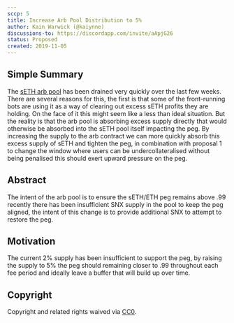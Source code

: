```yaml
---
sccp: 5
title: Increase Arb Pool Distribution to 5%
author: Kain Warwick (@kaiynne)
discussions-to: https://discordapp.com/invite/aApjG26
status: Proposed
created: 2019-11-05
---
```


<!--You can leave these HTML comments in your merged SCCP and delete the visible duplicate text guides, they will not appear and may be helpful to refer to if you edit it again. This is the suggested template for new SCCPs. Note that an SCCP number will be assigned by an editor. When opening a pull request to submit your SCCP, please use an abbreviated title in the filename, `sccp-draft_title_abbrev.md`. The title should be 44 characters or less.-->

## Simple Summary
<!--"If you can't explain it simply, you don't understand it well enough." Provide a simplified and layman-accessible explanation of the SCCP.-->
The [sETH arb pool](0xA6B5E74466eDc95D0b6e65c5CBFcA0a676d893a4) has been drained very quickly over the last few weeks. There are several reasons for this, the first is that some of the front-running bots are using it as a way of clearing out excess sETH profits they are holding. On the face of it this might seem like a less than ideal situation. But the reality is that the arb pool is absorbing excess supply directly that would otherwise be absorbed into the sETH pool itself impacting the peg. By increasing the supply to the arb contract we can more quickly absorb this excess supply of sETH and tighten the peg, in combination with proposal 1 to change the window where users can be undercollateralised without being penalised this should exert upward pressure on the peg.

## Abstract
<!--A short (~200 word) description of the variable change proposed.-->
The intent of the arb pool is to ensure the sETH/ETH peg remains above .99 recently there has been insufficient SNX supply in the pool to keep the peg aligned, the intent of this change is to provide additional SNX to attempt to restore the peg.

## Motivation
<!--The motivation is critical for SCCPs that want to update variables within Synthetix. It should clearly explain why the existing variable is not incentive aligned. SCCP submissions without sufficient motivation may be rejected outright.-->
The current 2% supply has been insufficient to support the peg, by raising the supply to 5% the peg should remaining closer to .99 throughout each fee period and ideally leave a buffer that will build up over time.

## Copyright
Copyright and related rights waived via [CC0](https://creativecommons.org/publicdomain/zero/1.0/).
